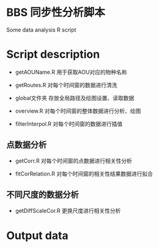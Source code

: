 # BBS 同步性分析脚本
Some data analysis R script

# Script description
- getAOUName.R 用于获取AOU对应的物种名称

- getRoutes.R 对每个时间窗的数据进行清洗

- global文件夹 存放全局路径及绘图设置、读取数据

- overview.R 对每个时间窗的整体数据进行分析、绘图

- filterInterpol.R 对每个时间窗的数据进行插值

## 点数据分析

- getCorr.R 对每个时间窗的点数据进行相关性分析

- fitCorRelation.R 对每个时间窗的相关性结果数据进行拟合

## 不同尺度的数据分析

- getDiffScaleCor.R 更换尺度进行相关性分析
 
# Output data

